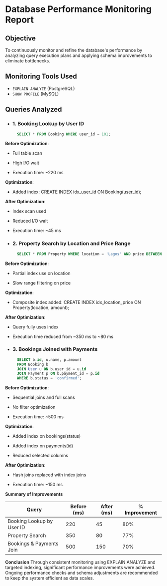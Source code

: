 # Database Performance Monitoring Report

## Objective
To continuously monitor and refine the database's performance by analyzing query execution plans and applying schema improvements to eliminate bottlenecks.

## Monitoring Tools Used
- `EXPLAIN ANALYZE` (PostgreSQL)
- `SHOW PROFILE` (MySQL)

## Queries Analyzed

- ### 1. Booking Lookup by User ID
  ```sql
    SELECT * FROM Booking WHERE user_id = 101;

**Before Optimization**:

- Full table scan

- High I/O wait

- Execution time: ~220 ms

**Optimization**:

- Added index: CREATE INDEX idx_user_id ON Booking(user_id);

**After Optimization**:

- Index scan used

- Reduced I/O wait

- Execution time: ~45 ms

- ### 2. Property Search by Location and Price Range
  ```sql
    SELECT * FROM Property WHERE location = 'Lagos' AND price BETWEEN 4000 AND 6000;
**Before Optimization**:

- Partial index use on location

- Slow range filtering on price

**Optimization**:

- Composite index added: CREATE INDEX idx_location_price ON Property(location, amount);

**After Optimization**:

- Query fully uses index

- Execution time reduced from ~350 ms to ~80 ms

- ### 3. Bookings Joined with Payments
  ```sql
    SELECT b.id, u.name, p.amount
    FROM Booking b
    JOIN User u ON b.user_id = u.id
    JOIN Payment p ON b.payment_id = p.id
    WHERE b.status = 'confirmed';
**Before Optimization**:

- Sequential joins and full scans

- No filter optimization

- Execution time: ~500 ms

**Optimization**:

- Added index on bookings(status)

- Added index on payments(id)

- Reduced selected columns

**After Optimization**:

- Hash joins replaced with index joins

- Execution time: ~150 ms

**Summary of Improvements**

| Query                     | Before (ms) | After (ms) | % Improvement |
| ------------------------- | ----------- | ---------- | ------------- |
| Booking Lookup by User ID | 220         | 45         | 80%           |
| Property Search           | 350         | 80         | 77%           |
| Bookings & Payments Join  | 500         | 150        | 70%           |


**Conclusion**
Through consistent monitoring using EXPLAIN ANALYZE and targeted indexing, significant performance improvements were achieved. Ongoing performance checks and schema adjustments are recommended to keep the system efficient as data scales.